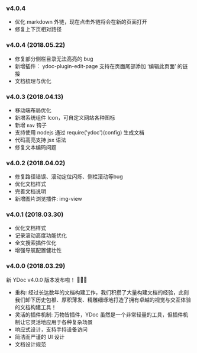 <!-- ## 新 YDoc v4.0.0 版本发布啦！ 🎉🎉🎉 -->
### v4.0.4
- 优化 markdown 外链，现在点击外链将会在新的页面打开
- 修复上下页相对路径

### v4.0.4 (2018.05.22)
- 修复部分侧栏目录无法高亮的 bug
- 新增插件： ydoc-plugin-edit-page 支持在页面尾部添加 ‘编辑此页面’ 的链接
- 文档梳理与优化

### v4.0.3 (2018.04.13)
- 移动端布局优化
- 新增系统组件 Icon，可自定义网站各种图标
- 新增 `nav` 钩子
- 支持使用 nodejs 通过 require('ydoc')(config) 生成文档
- 代码高亮支持 jsx 语法
- 修复文本编码问题

### v4.0.2 (2018.04.02)
- 修复路径错误、滚动定位闪烁、侧栏滚动等bug
- 优化文档样式
- 完善文档说明
- 新增图片浏览插件: img-view

### v4.0.1 (2018.03.30)
- 优化文档样式
- 记录滚动高度功能优化
- 全文搜索插件优化
- 增强导航配置健壮性

### v4.0.0 (2018.03.29)

新 YDoc v4.0.0 版本发布啦！ 🎉🎉🎉
- 重构: 经过长达数年的文档构建工作，我们积攒了大量构建文档的经验，此刻我们卸下历史包袱、厚积薄发、精雕细琢地打造了拥有卓越的视觉与交互体验的文档构建工具！
- 灵活的插件机制: 万物皆插件，YDoc 虽然是一个非常轻量的工具，但插件机制让它灵活地应用于各种复杂场景
- 响应式设计，支持手持设备访问
- 简洁而严谨的 UI 设计
- 文档设计规范

